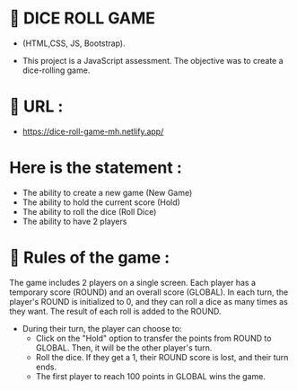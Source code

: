 # :game_die: DICE ROLL GAME

- (HTML,CSS, JS, Bootstrap).
  
- This project is a JavaScript assessment. The objective was to create a dice-rolling game.

# :link: URL :
- https://dice-roll-game-mh.netlify.app/

# Here is the statement :
- The ability to create a new game (New Game)
- The ability to hold the current score (Hold)
- The ability to roll the dice (Roll Dice)
- The ability to have 2 players

# :page_facing_up: Rules of the game : 

The game includes 2 players on a single screen.
Each player has a temporary score (ROUND) and an overall score (GLOBAL).
In each turn, the player's ROUND is initialized to 0, and they can roll a dice as many times as they want. The result of each roll is added to the ROUND.

* During their turn, the player can choose to:
  - Click on the "Hold" option to transfer the points from ROUND to GLOBAL. Then, it will be the other player's turn.
  - Roll the dice. If they get a 1, their ROUND score is lost, and their turn ends.
  - The first player to reach 100 points in GLOBAL wins the game.

